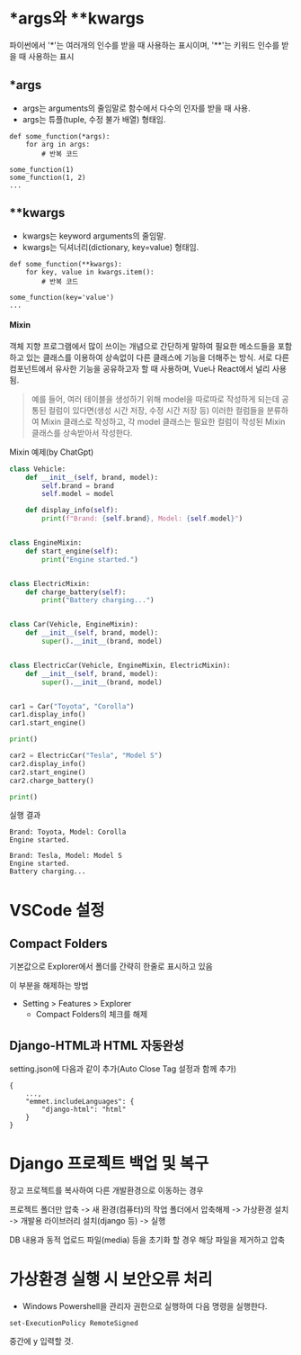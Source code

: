 # *args와 **kwargs
파이썬에서 '*'는 여러개의 인수를 받을 때 사용하는 표시이며, '**'는 키워드 인수를 받을 때 사용하는 표시
## *args
* args는 arguments의 줄임말로 함수에서 다수의 인자를 받을 때 사용.
* args는 튜플(tuple, 수정 불가 배열) 형태임.
```
def some_function(*args):
    for arg in args:
        # 반복 코드

some_function(1)
some_function(1, 2)
...
```
  
## **kwargs
* kwargs는 keyword arguments의 줄임말.
* kwargs는 딕셔너리(dictionary, key=value) 형태임.
```
def some_function(**kwargs):
    for key, value in kwargs.item():
        # 반복 코드

some_function(key='value')
...
```

#### Mixin
객체 지향 프로그램에서 많이 쓰이는 개념으로 간단하게 말하여 필요한 메소드들을 포함하고 있는 클래스를 이용하여 상속없이 다른 클래스에 기능을 더해주는 방식. 서로 다른 컴포넌트에서 유사한 기능을 공유하고자 할 때 사용하며, Vue나 React에서 널리 사용됨.
> 예를 들어, 여러 테이블을 생성하기 위해 model을 따로따로 작성하게 되는데 공통된 컬럼이 있다면(생성 시간 저장, 수정 시간 저장 등) 이러한 컬럼들을 분류하여 Mixin 클래스로 작성하고, 각 model 클래스는 필요한 컬럼이 작성된 Mixin 클래스를 상속받아서 작성한다.

Mixin 예제(by ChatGpt)
```python
class Vehicle:
    def __init__(self, brand, model):
        self.brand = brand
        self.model = model

    def display_info(self):
        print(f"Brand: {self.brand}, Model: {self.model}")


class EngineMixin:
    def start_engine(self):
        print("Engine started.")


class ElectricMixin:
    def charge_battery(self):
        print("Battery charging...")


class Car(Vehicle, EngineMixin):
    def __init__(self, brand, model):
        super().__init__(brand, model)


class ElectricCar(Vehicle, EngineMixin, ElectricMixin):
    def __init__(self, brand, model):
        super().__init__(brand, model)


car1 = Car("Toyota", "Corolla")
car1.display_info()
car1.start_engine()

print()

car2 = ElectricCar("Tesla", "Model S")
car2.display_info()
car2.start_engine()
car2.charge_battery()

print()
```

실행 결과
```
Brand: Toyota, Model: Corolla
Engine started.

Brand: Tesla, Model: Model S
Engine started.
Battery charging...
```


# VSCode 설정
## Compact Folders
기본값으로 Explorer에서 폴더를 간략히 한줄로 표시하고 있음

이 부분을 해제하는 방법
* Setting > Features > Explorer
    * Compact Folders의 체크를 해제

## Django-HTML과 HTML 자동완성
setting.json에 다음과 같이 추가(Auto Close Tag 설정과 함께 추가)
```
{
    ...,
    "emmet.includeLanguages": {
        "django-html": "html"
    }
}
```

# Django 프로젝트 백업 및 복구
장고 프로젝트를 복사하여 다른 개발환경으로 이동하는 경우

프로젝트 폴더만 압축 -> 새 환경(컴퓨터)의 작업 폴더에서 압축해제 -> 가상환경 설치 -> 개발용 라이브러리 설치(django 등) -> 실행

DB 내용과 동적 업로드 파일(media) 등을 초기화 할 경우 해당 파일을 제거하고 압축


# 가상환경 실행 시 보안오류 처리
* Windows Powershell을 관리자 권한으로 실행하여 다음 명령을 실행한다.
```
set-ExecutionPolicy RemoteSigned
```
중간에 y 입력할 것.
